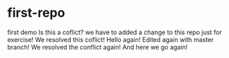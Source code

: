 # first-repo
first demo
Is this a coflict?
we have to added a change to this repo just for exercise!
We resolved this coflict!
Hello again!
Edited again with master branch!
We resolved the conflict again!
And here we go again!

